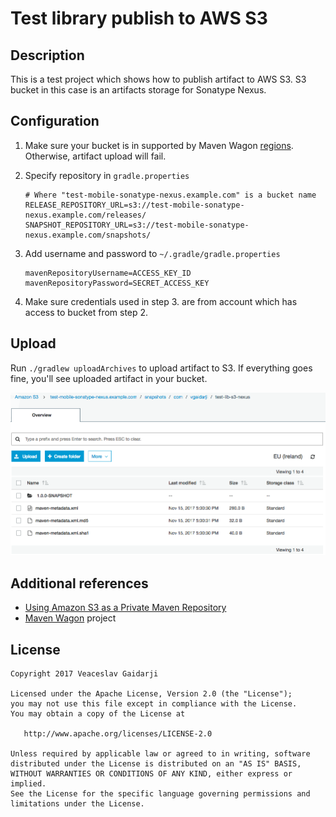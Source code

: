 # Test library publish to AWS S3

Description
-----------

This is a test project which shows how to publish artifact to AWS S3. 
S3 bucket in this case is an artifacts storage for Sonatype Nexus.

Configuration
-------------

1. Make sure your bucket is in supported by Maven Wagon [regions](https://github.com/spring-projects/aws-maven/blob/ce6a4ffbd8a59029ebe147124ac2d7ff1a7afd18/src/main/java/org/springframework/build/aws/maven/Region.java#L19). Otherwise, artifact upload will fail.
2. Specify repository in `gradle.properties`

    ```properties
    # Where "test-mobile-sonatype-nexus.example.com" is a bucket name
    RELEASE_REPOSITORY_URL=s3://test-mobile-sonatype-nexus.example.com/releases/
    SNAPSHOT_REPOSITORY_URL=s3://test-mobile-sonatype-nexus.example.com/snapshots/
    ```
3. Add username and password to `~/.gradle/gradle.properties`
    ```properties
    mavenRepositoryUsername=ACCESS_KEY_ID
    mavenRepositoryPassword=SECRET_ACCESS_KEY
    ````
4. Make sure credentials used in step 3. are from account which has access to bucket from step 2.

Upload
------

Run `./gradlew uploadArchives` to upload artifact to S3.
If everything goes fine, you'll see uploaded artifact in your bucket.

 <img src="/screenshots/test-snapshot-in-s3.png">


Additional references
---------------------

- [Using Amazon S3 as a Private Maven Repository](http://jmchung.github.io/blog/2015/03/01/using-amazon-s3-as-a-private-maven-repository/)
- [Maven Wagon](https://github.com/spring-projects/aws-maven) project

License
-------

    Copyright 2017 Veaceslav Gaidarji

    Licensed under the Apache License, Version 2.0 (the "License");
    you may not use this file except in compliance with the License.
    You may obtain a copy of the License at

       http://www.apache.org/licenses/LICENSE-2.0

    Unless required by applicable law or agreed to in writing, software
    distributed under the License is distributed on an "AS IS" BASIS,
    WITHOUT WARRANTIES OR CONDITIONS OF ANY KIND, either express or implied.
    See the License for the specific language governing permissions and
    limitations under the License.
